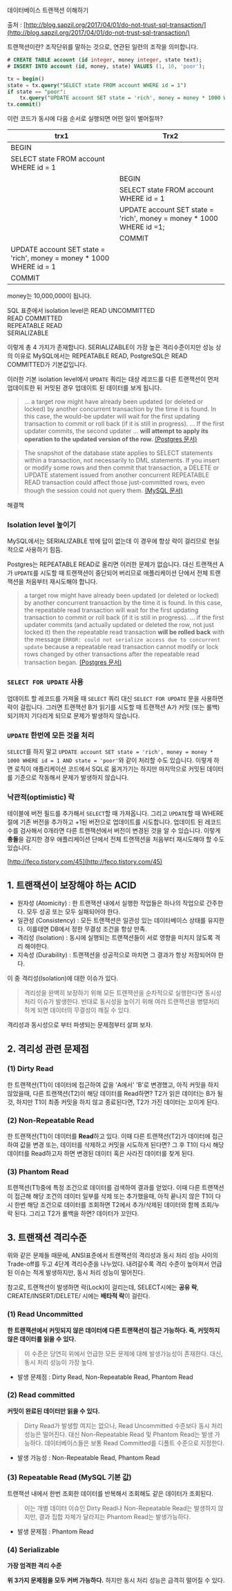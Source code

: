 데이터베이스 트랜잭션 이해하기

출처 : [http://blog.sapzil.org/2017/04/01/do-not-trust-sql-transaction/](http://blog.sapzil.org/2017/04/01/do-not-trust-sql-transaction/)

트랜잭션이란? 조작단위를 말하는 것으로, 연관된 일련의 조작을 의미합니다.

```sql
# CREATE TABLE account (id integer, money integer, state text);
# INSERT INTO account (id, money, state) VALUES (1, 10, 'poor');

tx = begin()
state = tx.query("SELECT state FROM account WHERE id = 1")
if state == "poor":
    tx.query("UPDATE account SET state = 'rich', money = money * 1000 WHERE id = 1")
tx.commit()
```

이런 코드가 동시에 다음 순서로 실행되면 어떤 일이 벌어질까?

| trx1                                                         | Trx2                                                         |
| ------------------------------------------------------------ | ------------------------------------------------------------ |
| BEGIN                                                        |                                                              |
| SELECT state FROM account WHERE id = 1                       |                                                              |
|                                                              | BEGIN                                                        |
|                                                              | SELECT state FROM account WHERE id = 1                       |
|                                                              | UPDATE account SET state = 'rich', money = money  * 1000 WHERE id =1; |
|                                                              | COMMIT                                                       |
| UPDATE account SET state = 'rich', money = money * 1000 WHERE id = 1 |                                                              |
| COMMIT                                                       |                                                              |

money는 10,000,000이 됩니다.



SQL 표준에서 isolation level은
READ UNCOMMITTED  
READ COMMITTED  
REPEATABLE READ  
SERIALIZABLE  

이렇게 총 4 가지가 존재합니다. SERIALIZABLE이 가장 높은 격리수준이지만 성능 상의 이유로 MySQL에서는 REPEATABLE READ, PostgreSQL은 READ COMMITTED가 기본값입니다.

이러한 기본 isolation level에서 `UPDATE` 쿼리는 대상 레코드를 다른 트랜잭션이 먼저 업데이트한 뒤 커밋된 경우 업데이트 된 데이터를 보게 됩니다.

> … a target row might have already been updated (or deleted or locked) by another concurrent transaction by the time it is found. In this case, the would-be updater will wait for the first updating transaction to commit or roll back (if it is still in progress). … If the first updater commits, the second updater … **will attempt to apply its operation to the updated version of the row.** [(Postgres 문서)](https://www.postgresql.org/docs/current/static/transaction-iso.html#XACT-READ-COMMITTED)

> The snapshot of the database state applies to SELECT statements within a transaction, not necessarily to DML statements. If you insert or modify some rows and then commit that transaction, a DELETE or UPDATE statement issued from another concurrent REPEATABLE READ transaction could affect those just-committed rows, even though the session could not query them. [(MySQL 문서)](https://dev.mysql.com/doc/refman/5.7/en/innodb-consistent-read.html)



해결책

### Isolation level 높이기

MySQL에서는 SERIALIZABLE 밖에 답이 없는데 이 경우에 항상 락이 걸리므로 현실적으로 사용하기 힘듬.

Postgres는 REPEATABLE READ로 올리면 이러한 문제가 없습니다. 대신 트랜잭션 A가 `UPDATE`를 시도할 때 트랜잭션이 중단되어 버리므로 애플리케이션 단에서 전체 트랜잭션을 처음부터 재시도해야 합니다.

> a target row might have already been updated (or deleted or locked) by another concurrent transaction by the time it is found. In this case, the repeatable read transaction will wait for the first updating transaction to commit or roll back (if it is still in progress). … if the first updater commits (and actually updated or deleted the row, not just locked it) then the repeatable read transaction **will be rolled back** with the message `ERROR: could not serialize access due to concurrent update` because a repeatable read transaction cannot modify or lock rows changed by other transactions after the repeatable read transaction began. [(Postgres 문서)](https://www.postgresql.org/docs/current/static/transaction-iso.html#XACT-REPEATABLE-READ)

### `SELECT FOR UPDATE` 사용

업데이트 할 레코드를 가져올 때 `SELECT` 쿼리 대신 `SELECT FOR UPDATE` 문을 사용하면 락이 걸립니다. 그러면 트랜잭션 B가 읽기를 시도할 때 트랜잭션 A가 커밋 (또는 롤백)되기까지 기다리게 되므로 문제가 발생하지 않습니다.

### `UPDATE` 한번에 모든 것을 처리

`SELECT`를 하지 말고 `UPDATE account SET state = 'rich', money = money * 1000 WHERE id = 1 AND state = 'poor'`와 같이 처리할 수도 있습니다. 이렇게 하면 로직이 애플리케이션 코드에서 SQL로 옮겨가기는 하지만 마지막으로 커밋된 데이터를 기준으로 작동해서 문제가 발생하지 않습니다.



### 낙관적(optimistic) 락

테이블에 버전 필드를 추가해서 `SELECT`할 때 가져옵니다. 그리고 `UPDATE`할 때 WHERE 절에 기존 버전을 추가하고 +1된 버전으로 업데이트를 시도합니다. 업데이트 된 레코드 수를 검사해서 0개라면 다른 트랜잭션에서 버전이 변경된 것을 알 수 있습니다. 이렇게 **충돌**을 감지한 경우 애플리케이션 단에서 전체 트랜잭션을 처음부터 재시도해야 할 수도 있습니다.

[http://feco.tistory.com/45](http://feco.tistory.com/45)

## 1. 트랜잭션이 보장해야 하는 ACID

- 원자성 (Atomicity) : 한 트랜잭션 내에서 실행한 작업들은 하나의 작업으로 간주한다. 모두 성공 또는 모두 실패되어야 한다. 
- 일관성 (Consistency) : 모든 트랜잭션은 일관성 있는 데이타베이스 상태를 유지한다. 이를테면 DB에서 정한 무결성 조건을 항상 만족.
- 격리성 (Isolation) : 동시에 실행되는 트랜잭션들이 서로 영향을 미치지 않도록 격리 해야한다.
- 지속성 (Durability) : 트랜잭션을 성공적으로 마치면 그 결과가 항상 저장되어야 한다.

이 중 격리성(Isolation)에 대한 이슈가 있다.

> 격리성을 완벽히 보장하기 위해 모든 트랜잭션을 순차적으로 실행한다면 동시성 처리 이슈가 발생한다. 반대로 동시성을 높이기 위해 여러 트랜잭션을 병렬처리하게 되면 데이터의 무결성이 깨질 수 있다.

격리성과 동시성으로 부터 파생되는 문제점부터 살펴 보자.

## 2. 격리성 관련 문제점 

### (1) Dirty Read

한 트랜잭션(T1)이 데이터에 접근하여 값을 'A에서' 'B'로 변경했고, 아직 커밋을 하지 않았을때, 다른 트랜잭션(T2)이 해당 데이터를 Read하면?
T2가 읽은 데이터는 B가 될 것, 하지만 T1이 최종 커밋을 하지 않고 종료된다면, T2가 가진 데이터는 꼬이게 된다.

### (2) Non-Repeatable Read

한 트랜잭션(T1)이 데이터를 **Read**하고 있다. 이때 다른 트랜잭션(T2)가 데이터에 접근하여 값을 변경 또는, 데이터를 삭제하고 커밋을 시도하게 된다면? 그 후 T1이 다시 해당 데이터를 Read하고자 하면 변경된 데이터 혹은 사라진 데이터를 찾게 된다.

### (3) Phantom Read

트랜잭션(T1)중에 특정 조건으로 데이터를 검색하여 결과를 얻었다. 이때 다른 트랜잭션이 접근해 해당 조건의 데이터 일부를 삭제 또는 추가했을때, 아직 끝나지 않은 T1이 다시 한번 해당 조건으로 데이터를 조회하면 T2에서 추가/삭제된 데이터와 함께 조회/누락 된다. 그리고 T2가 롤백을 하면? 데이터가 꼬인다.



## 3. 트랜잭션 격리수준

위와 같은 문제들 때문에, ANSI표준에서 트랜잭션의 격리성과 동시 처리 성능 사이의 Trade-off를 두고 4단계 격리수준을 나누었다. 내려갈수록 격리 수준이 높아져서 언급된 이슈는 적게 발생하지만, 동시 처리 성능이 떨어진다.

참고로, 트랜잭션이 발생하면 락(Lock)이 걸리는데, SELECT시에는 **공유 락**, CREATE/INSERT/DELETE/ 시에는 **배타적 락**이 걸린다.

### (1) Read Uncommitted

**한 트랜잭션에서 커밋되지 않은 데이터에 다른 트랜잭션이 접근 가능하다. 즉, 커밋하지 않은 데이터를 읽을 수 있다.**

> 이 수준은 당연히 위에서 언급한 모든 문제에 대해 발생가능성이 존재한다. 대신, 동시 처리 성능이 가장 높다.

- 발생 문제점 : Dirty Read, Non-Repeatable Read, Phantom Read

### (2) Read committed

**커밋이 완료된 데이터만 읽을 수 있다.**

> Dirty Read가 발생할 여지는 없으나, Read Uncommitted 수준보다 동시 처리 성능은 떨어진다. 대신 Non-Repeatable Read 및 Phantom Read는 발생 가능하다. 데이터베이스들은 보통 Read Committed를 디폴트 수준으로 지정한다.

- 발생 가능성 : Non-Repeatable Read, Phantom Read

### (3) Repeatable Read (MySQL 기본 값)

트랜잭션 내에서 한번 조회한 데이터를 반복해서 조회해도 같은 데이터가 조회된다.

> 이는 개별 데이터 이슈인 Dirty Read나 Non-Repeatable Read는 발생하지 않지만, 결과 집합 자체가 달라지는 Phantom Read는 발생가능하다.

- 발생 문제점 : Phantom Read

### (4) Serializable

**가장 엄격한 격리 수준**

**위 3가지 문제점을 모두 커버 가능하다.** 하지만 동시 처리 성능은 급격히 떨어질 수 있다.